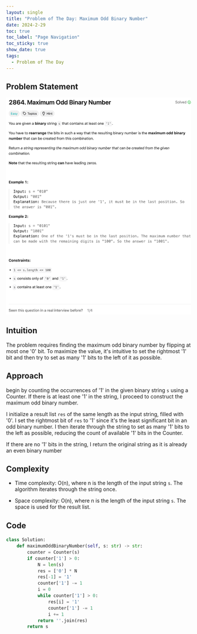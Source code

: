 ```yaml
---
layout: single
title: "Problem of The Day: Maximum Odd Binary Number"
date: 2024-2-29
toc: true
toc_label: "Page Navigation"
toc_sticky: true
show_date: true
tags:
  - Problem of The Day
---
```


## Problem Statement

[![problem-2864](/assets/images/2024-02-29_18-15-21-problem-2864.png)](/assets/images/2024-02-29_18-15-21-problem-2864.png)

## Intuition

The problem requires finding the maximum odd binary number by flipping at most one '0' bit. To maximize the value, it's intuitive to set the rightmost '1' bit and then try to set as many '1' bits to the left of it as possible.

## Approach

 begin by counting the occurrences of '1' in the given binary string `s` using a Counter. If there is at least one '1' in the string, I proceed to construct the maximum odd binary number.

I initialize a result list `res` of the same length as the input string, filled with '0'. I set the rightmost bit of `res` to '1' since it's the least significant bit in an odd binary number. I then iterate through the string to set as many '1' bits to the left as possible, reducing the count of available '1' bits in the Counter.

If there are no '1' bits in the string, I return the original string as it is already an even binary number

## Complexity

- Time complexity:
O(n), where n is the length of the input string `s`. The algorithm iterates through the string once.

- Space complexity:
O(n), where n is the length of the input string `s`. The space is used for the result list.

## Code

```python
class Solution:
    def maximumOddBinaryNumber(self, s: str) -> str:
        counter = Counter(s)
        if counter['1'] > 0:
            N = len(s)
            res = ['0'] * N
            res[-1] = '1'
            counter['1'] -= 1
            i = 0
            while counter['1'] > 0:
                res[i] = '1'
                counter['1'] -= 1
                i += 1
            return ''.join(res)
        return s
```
